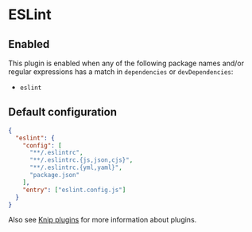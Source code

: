 # ESLint

## Enabled

This plugin is enabled when any of the following package names and/or regular expressions has a match in `dependencies`
or `devDependencies`:

- `eslint`

## Default configuration

```json
{
  "eslint": {
    "config": [
      "**/.eslintrc",
      "**/.eslintrc.{js,json,cjs}",
      "**/.eslintrc.{yml,yaml}",
      "package.json"
    ],
    "entry": ["eslint.config.js"]
  }
}
```

Also see [Knip plugins][1] for more information about plugins.

[1]: https://github.com/webpro/knip/blob/main/README.md#plugins
